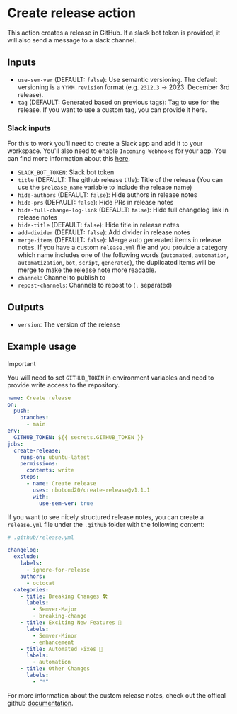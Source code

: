 # Create release action

This action creates a release in GitHub. If a slack bot token is provided, it will also send a message to a slack channel.

## Inputs

- `use-sem-ver` (DEFAULT: `false`): Use semantic versioning. The default versioning is a `YYMM.revision` format (e.g. `2312.3` -> 2023. December 3rd release).
- `tag` (DEFAULT: Generated based on previous tags): Tag to use for the release. If you want to use a custom tag, you can provide it here.

### Slack inputs

For this to work you'll need to create a Slack app and add it to your workspace. You'll also need to enable `Incoming Webhooks` for your app. You can find more information about this [here](https://api.slack.com/authentication/basics).

- `SLACK_BOT_TOKEN`: Slack bot token
- `title` (DEFAULT: The github release title): Title of the release (You can use the `$release_name` variable to include the release name)
- `hide-authors` (DEFAULT: `false`): Hide authors in release notes
- `hide-prs` (DEFAULT: `false`): Hide PRs in release notes
- `hide-full-change-log-link` (DEFAULT: `false`): Hide full changelog link in release notes
- `hide-title` (DEFAULT: `false`): Hide title in release notes
- `add-divider` (DEFAULT: `false`): Add divider in release notes
- `merge-items` (DEFAULT: `false`): Merge auto generated items in release notes. If you have a custom `release.yml` file and you provide a category which name includes one of the following words (`automated`, `automation`, `automatization`, `bot`, `script`, `generated`), the duplicated items will be merge to make the release note more readable.
- `channel`: Channel to publish to
- `repost-channels`: Channels to repost to (`;` separated)

## Outputs

- `version`: The version of the release

## Example usage

> [!IMPORTANT]
> You will need to set `GITHUB_TOKEN` in environment variables and need to provide write access to the repository.

```yaml
name: Create release
on:
  push:
    branches:
      - main
env:
  GITHUB_TOKEN: ${{ secrets.GITHUB_TOKEN }}
jobs:
  create-release:
    runs-on: ubuntu-latest
    permissions:
      contents: write
    steps:
      - name: Create release
        uses: nbotond20/create-release@v1.1.1
        with:
          use-sem-ver: true
```

If you want to see nicely structured release notes, you can create a `release.yml` file under the `.github` folder with the following content:

```yaml
# .github/release.yml

changelog:
  exclude:
    labels:
      - ignore-for-release
    authors:
      - octocat
  categories:
    - title: Breaking Changes 🛠
      labels:
        - Semver-Major
        - breaking-change
    - title: Exciting New Features 🎉
      labels:
        - Semver-Minor
        - enhancement
    - title: Automated Fixes 🤖
      labels:
        - automation
    - title: Other Changes
      labels:
        - "*"
```

For more information about the custom release notes, check out the offical github [documentation](https://docs.github.com/en/repositories/releasing-projects-on-github/automatically-generated-release-notes).
